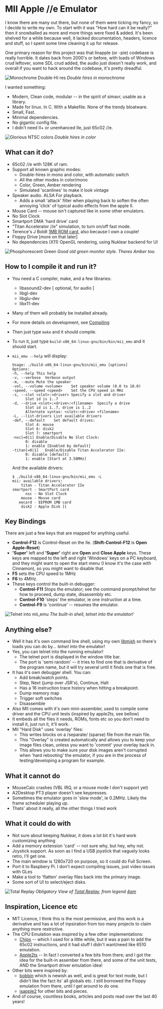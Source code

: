 # MII Apple //e Emulator

I know there are many out there, but none of them were ticking my fancy, so I decide to write my own. To start with it was "How hard can it be really?" then it snowballed as more and more things were fixed & added. It's been shelved for a while because well, it lacked documentation, headers, licence and stuff, so I spent some time cleaning it up for release.

One primary reason for this project was that linapple (or -pie) codebase is really horrible. It dates back from 2000's or before, with loads of Windows crud leftover, some SDL crud added, the audio just doesn't really work, and overall if you want to hack around the codebase, it's pretty dreadful.


![Monochrome Double-Hi res](docs/screen_main.png)
*Double hires in monochrome*

I wanted something:

* Modern, Clean code, modular -- in the spirit of simavr, usable as a library.
* Made for linux. In C. With a Makefile. None of the trendy bloatware.
* Small, Fast.
* Minimal dependencies.
* No gigantic config file.
* I didn't need II+ or unenhanced IIe, just 65c02 //e.


![Glorious NTSC colors](docs/screen_color.png)
*Double hires in color*

## What can it do?
 * 65c02 //e with 128K of ram.
 * Support all known graphic modes:
    * Double-hires in mono and color, with automatic switch
    * All the other modes in color/mono
    * Color, Green, Amber rendering
    * Simulated 'scanlines' to make it look vintage
 * Speaker audio. ALSA For playback.
    * Adds a small 'attack' filter when playing back to soften the often annoying 'click' of typical audio effects from the apple II.
 * Mouse Card -- mouse isn't captured like in some other emulators.
 * No Slot Clock
 * Smartport DMA 'hard drive' card
 * "Titan Accelerator //e" simulation, to turn on/off fast mode.
 * Terence's J Boldt [1MB ROM card](https://github.com/tjboldt/ProDOS-ROM-Drive), also because I own a couple!
 * Floppy Drive [more on that later]
 * No dependencies (X11) OpenGL rendering, using Nuklear backend for UI

![Phosphorescent Green](docs/screen_green.png)
*Good old green monitor style. Theres Amber too.*

## How to I compile it and run it?
   * You need a C compiler, make, and a few libraries:
      * libasound2-dev [ optional, for audio ]
      * libgl-dev
      * libglu-dev
      * libx11-dev
   * Many of them will probably be installed already.
   * For more details on development, see [Compiling](docs/Compiling.md)
   * Then just type `make` and it should compile.
   * To run it, just type `build-x86_64-linux-gnu/bin/bin/mii_emu` and it should start.
   * `mii_emu --help` will display:

         Usage: ./build-x86_64-linux-gnu/bin/mii_emu [options]
         Options:
         -h, --help	This help
         -v, --verbose	Verbose output
         -m, --mute	Mute the speaker
         -vol, --volume <volume>	Set speaker volume (0.0 to 10.0)
         -speed, --speed <speed>	Set the CPU speed in MHz
         -s, --slot <slot>:<driver>	Specify a slot and driver
               Slot id is 1..7
         -d, --drive <slot>:<drive>:<filename>	Specify a drive
               Slot id is 1..7, drive is 1..2
               Alternate syntax: <slot>:<drive> <filename>
         -L, --list-drivers	List available drivers
         -def, --default	Set default drives:
               Slot 4: mouse
               Slot 6: disk2
               Slot 7: smartport
         -nsc[=0|1]	Enable/Disable No Slot Clock:
               0: disable
               1: enable [Enabled by default]
         -titan[=0|1]	Enable/Disable Titan Accelerator IIe:
               0: disable [default]
               1: enable [Start at 3.58MHz]
     And the available drivers:

         $ ./build-x86_64-linux-gnu/bin/mii_emu -L
         mii: available drivers:
             titan - Titan Accelerator IIe
         smartport - SmartPort card
               nsc - No Slot Clock
             mouse - Mouse card
            eecard - EEPROM 1MB card
             disk2 - Apple Disk ][

## Key Bindings
There are just a few keys that are mapped for anything useful.
   * **Control-F12** is Control-Reset on the IIe. (**Shift-Control-F12** is **Open Apple-Reset**)
   * **'Super'** left and **'Super'** right are **Open** and **Close Apple** keys.
      These keys are mapped to the left and right 'Windows' keys on a PC keyboard, and they might want to open the start menu (I know it's the case with Cinnamon), so you might want to disable that.
   * **F5** sets the CPU speed to 1MHz
   * **F6** to 4MHz.
   * These keys control the built-in debugger:
      * **Control-F11** Stops the emulator; see the command prompt/telnet for how to proceed, dump state, disassembly etc.
      * **Control-F10** 'steps' the emulator, ie one instruction at a time.
      * **Control-F9** is 'continue' -- resumes the emulator.


![Telnet into mii_emu](docs/screen_mish.png)
*The built-in shell, telnet into the emulator!*

## Anything else?
 * Well it has it's own command line shell, using my own [libmish](https://github.com/buserror/libmish) so there's loads you can do by... *telnet into* the emulator!
 * Yes, you can telnet into the running emulator!
   + The telnet port is displayed in the window title bar.
   + The port is 'semi random' -- it tries to find one that is derivative of the program name, but it will try several until it finds one that is free.
 * It has it's own debugger shell. You can:
    + Add break/watch points.
    + Step, Next (jump over JSR's), Continue, Halt
    + Has a 16 instruction trace history when hitting a breakpoint.
    + Dump memory map
    + Trigger soft switches
    + Disassemble
 * Also MII comes with it's own mini-assembler, used to compile some driver and the CPU unit tests (inspired by apple2ts, see bellow)
 * It embeds all the files it needs, ROMs, fonts etc so you don't need to install it, just run it, it'll work.
 * MII "Hard Disk" uses 'overlay' files:
     + This writes blocks on a /separate/ (sparse) file from the main file.
     + This "Overlay" is created automatically and allows you to keep your image files clean, unless you want to 'commit' your overlay back in.
     + This allows you to make sure your disk images aren't corrupted when 'hard rebooting' the emulator, if you are in the process of testing/developing a program for example.

## What it cannot do
 * MouseCalc crashes (VBL IRQ, or a mouse mode I don't support yet)
 * A2Desktop PT3 player doesn't see keypresses.
 * Sometimes the emulator goes in 'slow mode', ie 0.2MHz. Likely the frame scheduler playing up.
 * Thats' about it really, all the other things I tried work

## What it could do with
 * Not sure about keeping Nuklear, it does a lot bit it's hard work customizing anything
 * Add a memory extension 'card' -- not sure why, but hey, why not.
 * Joystick support. As soon as I find a USB joystick that vaguely looks retro, I'll get one.
 * The main window is 1280x720 on purpose, so it could do Full Screen.
 * Port it to Raspbery Pi. I don't expect compiling issues, just video issues with GLes
 * Make a tool to 'flatten' overlay files back into the primary image.
 * Some sort of UI to select/eject disks.


![Total Replay](docs/screen_total.png)
*Obligatory View of [Total Replay](https://github.com/a2-4am/4cade), from legend [4am](https://github.com/a2-4am)*
## Inspiration, Licence etc
 * MIT Licence, I think this is the most permissive, and this work is a derivative and has a lot of inpsiration from too many projects to claim anything more restrictive.
 * The CPU Emulation was inspired by a few other implementations:
    * [Chips](https://github.com/floooh/chips) -- which I used for a little while, but it was a pain to add the 65c02 instructions, and it had stuff I didn't want/need like 6510 emulation.
    * [Apple2ts](https://github.com/ct6502/apple2ts/) -- In fact I converted a few bits from there; and I got the idea for the built-in assember from there, and some of the unit tests, AND the Smartport driver emulation idea!
 * Other bits were inspired by:
    * [bobbin](https://github.com/micahcowan/bobbin) which is newish as well, and is great for text mode, but I didn't like the fact its' all globals etc. I still borrowed the Floppy emulation from there, until I get around to do one.
    * [isapple2](https://github.com/ivanizag/izapple2/) for other bits and pieces.
 * And of course, countless books, articles and posts read over the last 40 years!


